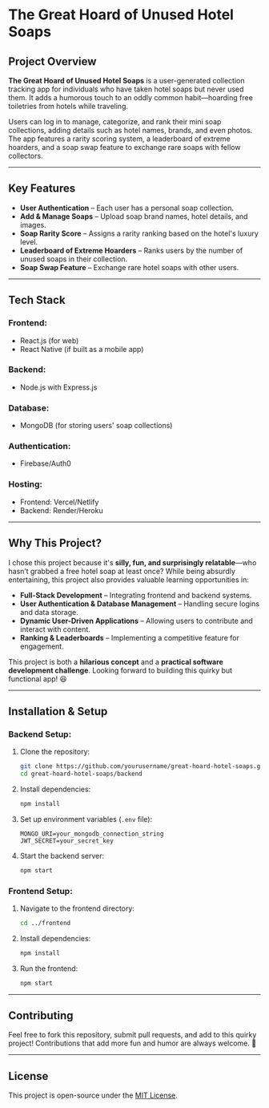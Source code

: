 # The Great Hoard of Unused Hotel Soaps

## Project Overview
**The Great Hoard of Unused Hotel Soaps** is a user-generated collection tracking app for individuals who have taken hotel soaps but never used them. It adds a humorous touch to an oddly common habit—hoarding free toiletries from hotels while traveling.

Users can log in to manage, categorize, and rank their mini soap collections, adding details such as hotel names, brands, and even photos. The app features a rarity scoring system, a leaderboard of extreme hoarders, and a soap swap feature to exchange rare soaps with fellow collectors.

---
## Key Features
- **User Authentication** – Each user has a personal soap collection.
- **Add & Manage Soaps** – Upload soap brand names, hotel details, and images.
- **Soap Rarity Score** – Assigns a rarity ranking based on the hotel's luxury level.
- **Leaderboard of Extreme Hoarders** – Ranks users by the number of unused soaps in their collection.
- **Soap Swap Feature** – Exchange rare hotel soaps with other users.

---
## Tech Stack
### **Frontend:**
- React.js (for web)
- React Native (if built as a mobile app)

### **Backend:**
- Node.js with Express.js

### **Database:**
- MongoDB (for storing users' soap collections)

### **Authentication:**
- Firebase/Auth0

### **Hosting:**
- Frontend: Vercel/Netlify
- Backend: Render/Heroku

---
## Why This Project?
I chose this project because it's **silly, fun, and surprisingly relatable**—who hasn’t grabbed a free hotel soap at least once? While being absurdly entertaining, this project also provides valuable learning opportunities in:

- **Full-Stack Development** – Integrating frontend and backend systems.
- **User Authentication & Database Management** – Handling secure logins and data storage.
- **Dynamic User-Driven Applications** – Allowing users to contribute and interact with content.
- **Ranking & Leaderboards** – Implementing a competitive feature for engagement.

This project is both a **hilarious concept** and a **practical software development challenge**. Looking forward to building this quirky but functional app! 😆

---
## Installation & Setup
### **Backend Setup:**
1. Clone the repository:
   ```sh
   git clone https://github.com/yourusername/great-hoard-hotel-soaps.git
   cd great-hoard-hotel-soaps/backend
   ```
2. Install dependencies:
   ```sh
   npm install
   ```
3. Set up environment variables (`.env` file):
   ```env
   MONGO_URI=your_mongodb_connection_string
   JWT_SECRET=your_secret_key
   ```
4. Start the backend server:
   ```sh
   npm start
   ```

### **Frontend Setup:**
1. Navigate to the frontend directory:
   ```sh
   cd ../frontend
   ```
2. Install dependencies:
   ```sh
   npm install
   ```
3. Run the frontend:
   ```sh
   npm start
   ```

---
## Contributing
Feel free to fork this repository, submit pull requests, and add to this quirky project! Contributions that add more fun and humor are always welcome. 🚀

---
## License
This project is open-source under the [MIT License](LICENSE).